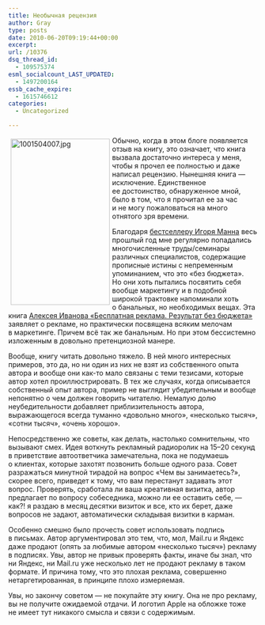 ```yaml
---
title: Необычная рецензия
author: Gray
type: posts
date: 2010-06-20T09:19:44+00:00
excerpt:
url: /10376
dsq_thread_id:
  - 109575374
esml_socialcount_LAST_UPDATED:
  - 1497200164
essb_cache_expire:
  - 1615746612
categories:
  - Uncategorized

---
```








<a href="http://www.ozon.ru/context/detail/id/4921507/?partner=searchengines&#038;from=bar" target="_blank"><img src="https://i1.wp.com/forumimg.net/blog/1001504007.jpg?resize=200%2C336" width="200" height="336" alt="1001504007.jpg" style="float:left; margin-top:5px; margin-right:5px; margin-bottom:5px; margin-left:5px;" data-recalc-dims="1" /></a>

Обычно, когда в&nbsp;этом блоге появляется отзыв на&nbsp;книгу, это означает, что книга вызвала достаточно интереса у&nbsp;меня, чтобы я&nbsp;прочел ее&nbsp;полностью и&nbsp;даже написал рецензию. Нынешняя книга&nbsp;&mdash; исключение. Единственное ее&nbsp;достоинство, обнаруженное мной, было в&nbsp;том, что я&nbsp;прочитал ее&nbsp;за&nbsp;час и&nbsp;не&nbsp;могу пожаловаться на&nbsp;много отнятого зря времени.

Благодаря <a href="http://www.ozon.ru/context/detail/id/4521314/?partner=searchengines&from=bar" target="_blank">бестселлеру Игоря Манна</a> весь прошлый год мне регулярно попадались многочисленные труды/семинары различных специалистов, содержащие прописные истины с&nbsp;непременным упоминанием, что это &laquo;без бюджета&raquo;. Но&nbsp;они хоть пытались посвятить себя вообще маркетингу и&nbsp;в&nbsp;подобной широкой трактовке напоминали хоть о&nbsp;банальных, но&nbsp;необходимых вещах. Эта книга <a href="http://www.ozon.ru/context/detail/id/4921507/?partner=searchengines&#038;from=bar" target="_blank">Алексея Иванова &laquo;Бесплатная реклама. Результат без бюджета&raquo;</a> заявляет о&nbsp;рекламе, но&nbsp;практически посвящена всяким мелочам в&nbsp;маркетинге. Причем всё так&nbsp;же банальным. Но&nbsp;при этом бессистемно изложенным в&nbsp;довольно претенциозной манере.

Вообще, книгу читать довольно тяжело. В&nbsp;ней много интересных примеров, это да, но&nbsp;ни&nbsp;один из&nbsp;них не&nbsp;взят из&nbsp;собственного опыта автора и&nbsp;вообще они <nobr>как-то</nobr> мало связаны с&nbsp;теми тезисами, которые автор хотел проиллюстрировать. В&nbsp;тех&nbsp;же случаях, когда описывается собственный опыт автора, пример не&nbsp;выглядит убедительным и&nbsp;вообще непонятно о&nbsp;чем должен говорить читателю. Немалую долю неубедительности добавляет приблизительность автора, выражающегося всегда туманно &laquo;довольно много&raquo;, &laquo;несколько тысяч&raquo;, &laquo;сотни тысяч&raquo;, &laquo;очень хорошо&raquo;.

Непосредственно&nbsp;же советы, как делать, настолько сомнительны, что вызывают смех. Идея воткнуть рекламный радиоролик на&nbsp;15&ndash;20 секунд в&nbsp;приветствие автоответчика замечательна, пока не&nbsp;подумаешь о&nbsp;клиентах, которые захотят позвонить больше одного раза. Совет разражаться минутной тирадой на&nbsp;вопрос &laquo;Чем вы&nbsp;занимаетесь?&raquo;, скорее всего, приведет к&nbsp;тому, что вам перестанут задавать этот вопрос. Проверять, сработала&nbsp;ли ваша креативная визитка, автор предлагает по&nbsp;вопросу собеседника, можно&nbsp;ли ее&nbsp;оставить себе,&nbsp;&mdash; как?! я&nbsp;раздаю в&nbsp;месяц десятки визиток и&nbsp;все, кто их&nbsp;берет, даже вопросов не&nbsp;задают, автоматически складывая визитки в&nbsp;карман.

Особенно смешно было прочесть совет использовать подпись в&nbsp;письмах. Автор аргументировал это тем, что, мол, Mail.ru и&nbsp;Яндекс даже продают (опять за&nbsp;любимые автором &laquo;несколько тысяч&raquo;) рекламу в&nbsp;подписях. Увы, автор не&nbsp;привык проверять факты, иначе&nbsp;бы знал, что ни&nbsp;Яндекс, ни&nbsp;Mail.ru уже несколько лет не&nbsp;продают рекламу в&nbsp;таком формате. И&nbsp;причина тому, что это плохая реклама, совершенно нетаргетированная, в&nbsp;принципе плохо измеряемая.

Увы, но&nbsp;закончу советом&nbsp;&mdash; не&nbsp;покупайте эту книгу. Она не&nbsp;про рекламу, вы&nbsp;не&nbsp;получите ожидаемой отдачи. И&nbsp;логотип Apple на&nbsp;обложке тоже не&nbsp;имеет тут никакого смысла и&nbsp;связи с&nbsp;содержимым.